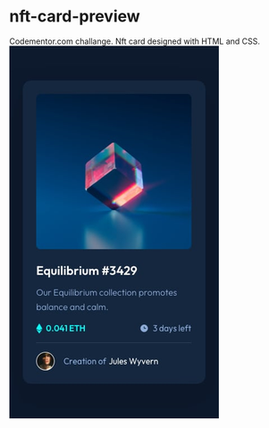 # nft-card-preview

Codementor.com challange.
Nft card designed with HTML and CSS.
![alt text](/images/mobile-design.jpg)